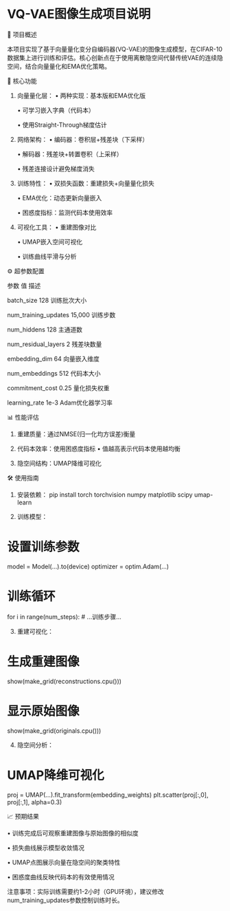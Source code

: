 # VQ-VAE图像生成项目说明

📌 项目概述

本项目实现了基于向量量化变分自编码器(VQ-VAE)的图像生成模型，在CIFAR-10数据集上进行训练和评估。核心创新点在于使用离散隐空间代替传统VAE的连续隐空间，结合向量量化和EMA优化策略。

🌟 核心功能

1. 向量量化层：
   • 两种实现：基本版和EMA优化版

   • 可学习嵌入字典（代码本）

   • 使用Straight-Through梯度估计

2. 网络架构：
   • 编码器：卷积层+残差块（下采样）

   • 解码器：残差块+转置卷积（上采样）

   • 残差连接设计避免梯度消失

3. 训练特性：
   • 双损失函数：重建损失+向量量化损失

   • EMA优化：动态更新向量嵌入

   • 困惑度指标：监测代码本使用效率

4. 可视化工具：
   • 重建图像对比

   • UMAP嵌入空间可视化

   • 训练曲线平滑与分析

⚙️ 超参数配置

参数 值 描述

batch_size 128 训练批次大小

num_training_updates 15,000 训练步数

num_hiddens 128 主通道数

num_residual_layers 2 残差块数量

embedding_dim 64 向量嵌入维度

num_embeddings 512 代码本大小

commitment_cost 0.25 量化损失权重

learning_rate 1e-3 Adam优化器学习率

📊 性能评估

1. 重建质量：通过NMSE(归一化均方误差)衡量
2. 代码本效率：使用困惑度指标
   • 值越高表示代码本使用越均衡

3. 隐空间结构：UMAP降维可视化

🛠️ 使用指南

1. 安装依赖：
pip install torch torchvision numpy matplotlib scipy umap-learn


2. 训练模型：
# 设置训练参数
model = Model(...).to(device)
optimizer = optim.Adam(...)

# 训练循环
for i in range(num_steps):
    # ...训练步骤...


3. 重建可视化：
# 生成重建图像
show(make_grid(reconstructions.cpu()))

# 显示原始图像
show(make_grid(originals.cpu()))


4. 隐空间分析：
# UMAP降维可视化
proj = UMAP(...).fit_transform(embedding_weights)
plt.scatter(proj[:,0], proj[:,1], alpha=0.3)


📈 预期结果

• 训练完成后可观察重建图像与原始图像的相似度

• 损失曲线展示模型收敛情况

• UMAP点图展示向量在隐空间的聚类特性

• 困惑度曲线反映代码本的有效使用情况

注意事项：实际训练需要约1-2小时（GPU环境），建议修改num_training_updates参数控制训练时长。
